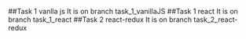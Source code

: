 ##Task 1 vanlla js
It is on branch task_1_vanillaJS
##Task 1 react
It is on branch task_1_react
##Task 2 react-redux
It is on branch task_2_react-redux
